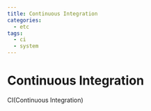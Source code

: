 ```yaml
---
title: Continuous Integration
categories: 
  - etc
tags: 
  - ci
  - system
---
```

# Continuous Integration
CI(Continuous Integration)
<!--stackedit_data:
eyJoaXN0b3J5IjpbMjExMjMzMDgzNF19
-->